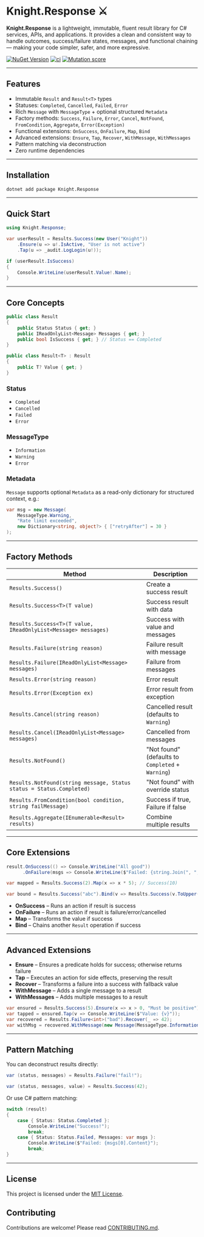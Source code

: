 # Knight.Response ⚔️

**Knight.Response** is a lightweight, immutable, fluent result library for C# services, APIs, and applications.
It provides a clean and consistent way to handle outcomes, success/failure states, messages, and functional chaining — making your code simpler, safer, and more expressive.

[![NuGet Version](https://img.shields.io/nuget/v/Knight.Response.svg)](https://www.nuget.org/packages/Knight.Response)
[![ci](https://github.com/KnightBadaru/Knight.Response/actions/workflows/ci.yml/badge.svg)](https://github.com/KnightBadaru/Knight.Response/actions/workflows/ci.yml)
[![Mutation score](https://badge.stryker-mutator.io/github.com/KnightBadaru/Knight.Response/main)](https://dashboard.stryker-mutator.io/reports/github.com/KnightBadaru/Knight.Response/main)

---

## Features

* Immutable `Result` and `Result<T>` types
* Statuses: `Completed`, `Cancelled`, `Failed`, `Error`
* Rich `Message` with `MessageType` + optional structured `Metadata`
* Factory methods: `Success`, `Failure`, `Error`, `Cancel`, `NotFound`, `FromCondition`, `Aggregate`, `Error(Exception)`
* Functional extensions: `OnSuccess`, `OnFailure`, `Map`, `Bind`
* Advanced extensions: `Ensure`, `Tap`, `Recover`, `WithMessage`, `WithMessages`
* Pattern matching via deconstruction
* Zero runtime dependencies

---

## Installation

```bash
dotnet add package Knight.Response
```

---

## Quick Start

```csharp
using Knight.Response;

var userResult = Results.Success(new User("Knight"))
    .Ensure(u => u!.IsActive, "User is not active")
    .Tap(u => _audit.LogLogin(u!));

if (userResult.IsSuccess)
{
    Console.WriteLine(userResult.Value!.Name);
}
```

---

## Core Concepts

```csharp
public class Result
{
    public Status Status { get; }
    public IReadOnlyList<Message> Messages { get; }
    public bool IsSuccess { get; } // Status == Completed
}

public class Result<T> : Result
{
    public T? Value { get; }
}
```

### Status

* `Completed`
* `Cancelled`
* `Failed`
* `Error`

### MessageType

* `Information`
* `Warning`
* `Error`

### Metadata

`Message` supports optional `Metadata` as a read-only dictionary for structured context, e.g.:

```csharp
var msg = new Message(
    MessageType.Warning,
    "Rate limit exceeded",
    new Dictionary<string, object?> { ["retryAfter"] = 30 }
);
```

---

## Factory Methods

| Method                                                               | Description                                       |
| -------------------------------------------------------------------- | ------------------------------------------------- |
| `Results.Success()`                                                  | Create a success result                           |
| `Results.Success<T>(T value)`                                        | Success result with data                          |
| `Results.Success<T>(T value, IReadOnlyList<Message> messages)`       | Success with value and messages                   |
| `Results.Failure(string reason)`                                     | Failure result with message                       |
| `Results.Failure(IReadOnlyList<Message> messages)`                   | Failure from messages                             |
| `Results.Error(string reason)`                                       | Error result                                      |
| `Results.Error(Exception ex)`                                        | Error result from exception                       |
| `Results.Cancel(string reason)`                                      | Cancelled result (defaults to `Warning`)          |
| `Results.Cancel(IReadOnlyList<Message> messages)`                    | Cancelled from messages                           |
| `Results.NotFound()`                                                 | "Not found" (defaults to `Completed` + `Warning`) |
| `Results.NotFound(string message, Status status = Status.Completed)` | "Not found" with override status                  |
| `Results.FromCondition(bool condition, string failMessage)`          | Success if true, Failure if false                 |
| `Results.Aggregate(IEnumerable<Result> results)`                     | Combine multiple results                          |

---

## Core Extensions

```csharp
result.OnSuccess(() => Console.WriteLine("All good"))
      .OnFailure(msgs => Console.WriteLine($"Failed: {string.Join(", ", msgs.Select(m => m.Content))}"));

var mapped = Results.Success(2).Map(x => x * 5); // Success(10)

var bound = Results.Success("abc").Bind(v => Results.Success(v.ToUpper()));
```

* **OnSuccess** – Runs an action if result is success
* **OnFailure** – Runs an action if result is failure/error/cancelled
* **Map** – Transforms the value if success
* **Bind** – Chains another `Result` operation if success

---

## Advanced Extensions

* **Ensure** – Ensures a predicate holds for success; otherwise returns failure
* **Tap** – Executes an action for side effects, preserving the result
* **Recover** – Transforms a failure into a success with fallback value
* **WithMessage** – Adds a single message to a result
* **WithMessages** – Adds multiple messages to a result

```csharp
var ensured = Results.Success(5).Ensure(x => x > 0, "Must be positive");
var tapped = ensured.Tap(v => Console.WriteLine($"Value: {v}"));
var recovered = Results.Failure<int>("bad").Recover(_ => 42);
var withMsg = recovered.WithMessage(new Message(MessageType.Information, "Recovered with default"));
```

---

## Pattern Matching

You can deconstruct results directly:

```csharp
var (status, messages) = Results.Failure("fail!");

var (status, messages, value) = Results.Success(42);
```

Or use C# pattern matching:

```csharp
switch (result)
{
    case { Status: Status.Completed }:
        Console.WriteLine("Success!");
        break;
    case { Status: Status.Failed, Messages: var msgs }:
        Console.WriteLine($"Failed: {msgs[0].Content}");
        break;
}
```

---

## License

This project is licensed under the [MIT License](./LICENSE).

## Contributing

Contributions are welcome! Please read [CONTRIBUTING.md](./CONTRIBUTING.md).
